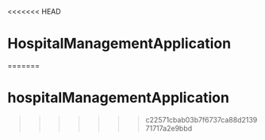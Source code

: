 <<<<<<< HEAD
# HospitalManagementApplication
=======
# hospitalManagementApplication
>>>>>>> c22571cbab03b7f6737ca88d213971717a2e9bbd
